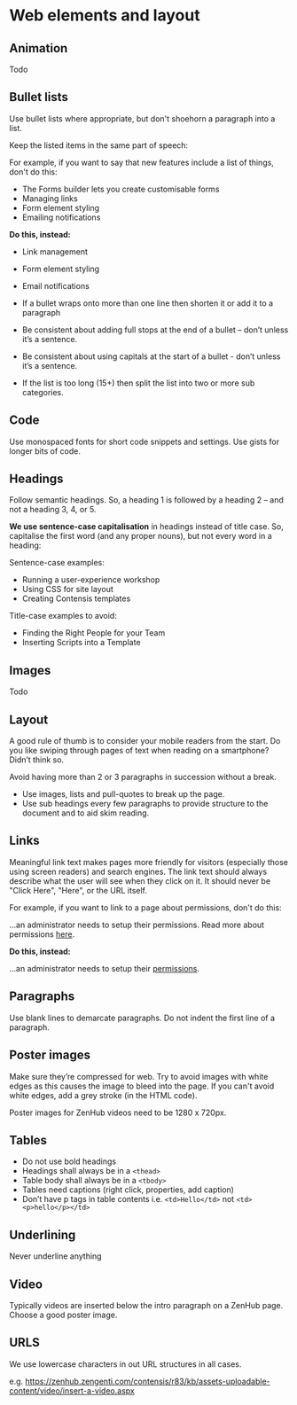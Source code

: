 # Web elements and layout

## Animation
Todo

## Bullet lists
Use bullet lists where appropriate, but don't shoehorn a paragraph into a list.

Keep the listed items in the same part of speech:

For example, if you want to say that new features include a list of things, don't do this:

- The Forms builder lets you create customisable forms
- Managing links
- Form element styling
- Emailing notifications

**Do this, instead:**

- Link management
- Form element styling
- Email notifications

- If a bullet wraps onto more than one line then shorten it or add it to a paragraph
- Be consistent about adding full stops at the end of a bullet – don’t unless it’s a sentence.
- Be consistent about using capitals at the start of a bullet - don’t unless it’s a sentence.
- If the list is too long (15+) then split the list into two or more sub categories.

## Code
Use monospaced fonts for short code snippets and settings. Use gists for longer bits of code.

## Headings
Follow semantic headings. So, a heading 1 is followed by a heading 2 – and not a heading 3, 4, or 5.

**We use sentence-case capitalisation** in headings instead of title case. So, capitalise the first word (and any proper nouns), but not every word in a heading:

Sentence-case examples:
- Running a user-experience workshop
- Using CSS for site layout
- Creating Contensis templates

Title-case examples to avoid:
- Finding the Right People for your Team
- Inserting Scripts into a Template

## Images
Todo

## Layout
A good rule of thumb is to consider your mobile readers from the start. 
Do you like swiping through pages of text when reading on a smartphone? Didn’t think so.

Avoid having more than 2 or 3 paragraphs in succession without a break.
- Use images, lists and pull-quotes to break up the page.
- Use sub headings every few paragraphs to provide structure to the document and to aid skim reading.

## Links
Meaningful link text makes pages more friendly for visitors (especially those using screen readers) and search engines. The link text should always describe what the user will see when they click on it. It should never be "Click Here", "Here", or the URL itself. 

For example, if you want to link to a page about permissions, don't do this:

...an administrator needs to setup their permissions. Read more about permissions <a href="https://zenhub.zengenti.com/Contensis/9/kb/setup-and-configuration/Administration/permissions.aspx">here</a>.

**Do this, instead:**

...an administrator needs to setup their <a href="https://zenhub.zengenti.com/Contensis/9/kb/setup-and-configuration/Administration/permissions.aspx">permissions</a>.

## Paragraphs
Use blank lines to demarcate paragraphs. Do not indent the first line of a paragraph.

## Poster images
Make sure they’re compressed for web. Try to avoid images with white edges as this causes the image to bleed into the page. If you can't avoid white edges, add a grey stroke (in the HTML code).

Poster images for ZenHub videos need to be 1280 x 720px.

## Tables
- Do not use bold headings
- Headings shall always be in a `<thead>`
- Table body shall always be in a `<tbody>`
- Tables need captions (right click, properties, add caption)
- Don’t have p tags in table contents i.e. `<td>Hello</td>` not `<td><p>hello</p></td>`

## Underlining
Never underline anything

## Video
Typically videos are inserted below the intro paragraph on a ZenHub page. Choose a good poster image.

## URLS
We use lowercase characters in out URL structures in all cases.

e.g. https://zenhub.zengenti.com/contensis/r83/kb/assets-uploadable-content/video/insert-a-video.aspx
